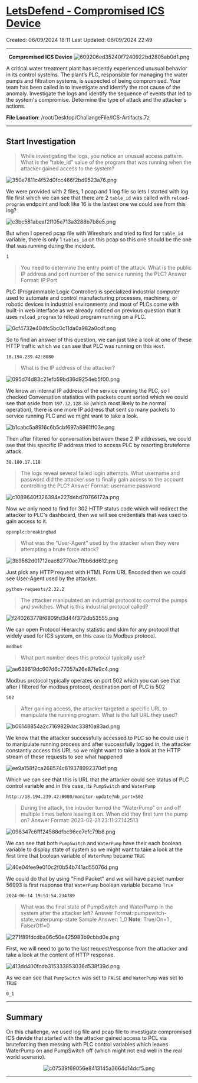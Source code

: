 # [LetsDefend - Compromised ICS Device](https://app.letsdefend.io/challenge/compromised-ics-device)
Created: 06/09/2024 18:11
Last Updated: 06/09/2024 22:49
* * *
<div align=center>

**Compromised ICS Device**
![609206ed35240f7240922bd2805ab0d1.png](../../_resources/609206ed35240f7240922bd2805ab0d1.png)
</div>
A critical water treatment plant has recently experienced unusual behavior in its control systems. The plant’s PLC, responsible for managing the water pumps and filtration systems, is suspected of being compromised. Your team has been called in to investigate and identify the root cause of the anomaly. Investigate the logs and identify the sequence of events that led to the system's compromise. Determine the type of attack and the attacker's actions.

**File Location**: /root/Desktop/ChallangeFile/ICS-Artifacts.7z

* * *
## Start Investigation
>While investigating the logs, you notice an unusual access pattern. What is the “table_id” value of the program that was running when the attacker gained access to the system?

![350e7811c4f52d0fcc466f2bd9523a76.png](../../_resources/350e7811c4f52d0fcc466f2bd9523a76.png)

We were provided with 2 files, 1 pcap and 1 log file so lets I started with log file first which we can see that there are 2 `table_id` was called with `reload-program` endpoint and look like 16 is the lastest one we could see from this log?

![c3bc581abeaf2ff05e713a3288b7b8e5.png](../../_resources/c3bc581abeaf2ff05e713a3288b7b8e5.png)

But when I opened pcap file with Wireshark and tried to find for `table_id` variable, there is only 1 `tables_id` on this pcap so this one should be the one that was running during the incident.

```
1
```

>You need to determine the entry point of the attack. What is the public IP address and port number of the service running the PLC?
Answer Format: IP:Port

PLC (Programmable Logic Controller) is specialized industrial computer used to automate and control manufacturing processes, machinery, or robotic devices in industrial environments and most of PLCs come with built-in web interface as we already noticed on previous question that it uses `reload_program` to reload program running on a PLC.

![0cf4732e404fc5bc0c11da0a982a0cdf.png](../../_resources/0cf4732e404fc5bc0c11da0a982a0cdf.png)

So to find an answer of this question, we can just take a look at one of these HTTP traffic which we can see that PLC was running on this `Host`.

```
18.194.239.42:8080
```

>What is the IP address of the attacker?

![095d74d83c21efb59bd36d9254eb5f00.png](../../_resources/095d74d83c21efb59bd36d9254eb5f00.png)

We know an internal IP address of the service running the PLC, so I checked Conversation statistics with packets count sorted which we could see that aside from `197.32.128.58` (which most likely to be normal operation), there is one more IP address that sent so many packets to service running PLC and we might want to take a look.

![b1cabc5a8916c6b5cbf697a8961ff03e.png](../../_resources/b1cabc5a8916c6b5cbf697a8961ff03e.png)

Then after filtered for conversation between these 2 IP addresses, we could see that this specific IP address tried to access PLC by resorting bruteforce attack. 

```
38.180.17.118
```

>The logs reveal several failed login attempts. What username and password did the attacker use to finally gain access to the account controlling the PLC?
Answer Format: username:password

![c1089640f326394e227debd70766172a.png](../../_resources/c1089640f326394e227debd70766172a.png)

Now we only need to find for 302 HTTP status code which will redirect the attacker to PLC's dashboard, then we will see credentials that was used to gain access to it. 

```
openplc:breakingbad
```

>What was the “User-Agent” used by the attacker when they were attempting a brute force attack?

![3b9582d01712eac82770ac7fbb6dd612.png](../../_resources/3b9582d01712eac82770ac7fbb6dd612.png)

Just pick any HTTP request with HTML Form URL Encoded then we could see User-Agent used by the attacker.

```
python-requests/2.32.2
```

>The attacker manipulated an industrial protocol to control the pumps and switches. What is this industrial protocol called?

![f240263778f6809fd3d44f372db53555.png](../../_resources/f240263778f6809fd3d44f372db53555.png)

We can open Protocol Hierarchy statistic and skim for any protocol that widely used for ICS system, on this case its Modbus protocol.

```
modbus
```

>What port number does this protocol typically use?

![ae639619dc607d6c77057a26e87fe9c4.png](../../_resources/ae639619dc607d6c77057a26e87fe9c4.png)

Modbus protocol typically operates on port 502 which you can see that after I filtered for modbus protocol, destination port of PLC is 502

```
502
```

>After gaining access, the attacker targeted a specific URL to manipulate the running program. What is the full URL they used?

![b06148854a2c7169829dac338f0a83ad.png](../../_resources/b06148854a2c7169829dac338f0a83ad.png)

We knew that the attacker successfully accessed to PLC so he could use it to manipulate running process and after successfully logged in, the attacker constantly access this URL so we might want to take a look at the HTTP stream of these requests to see what happened

![ee9a158f2ca268574c819378992370df.png](../../_resources/ee9a158f2ca268574c819378992370df.png)

Which we can see that this is URL that the attacker could see status of PLC control variable and in this case, its `PumpSwitch` and `WaterPump` 

```
http://18.194.239.42:8080/monitor-update?mb_port=502
```

>During the attack, the intruder turned the “WaterPump” on and off multiple times before leaving it on. When did they first turn the pump on?
Answer Format: 2023-02-21 23:11:27.142513

![098347c6fff24588dfbc96ee7efc79b8.png](../../_resources/098347c6fff24588dfbc96ee7efc79b8.png)

We can see that both `PumpSwitch` and `WaterPump` have their each boolean variable to display state of system so we might want to take a look at the first time that boolean variable of `WaterPump` became `TRUE`

![40e04fee9e010c2f0b54b741ad55076d.png](../../_resources/40e04fee9e010c2f0b54b741ad55076d.png)

We could do that by using "Find Packet" and we will have packet number 56993 is first response that `WaterPump` boolean variable became `True`

```
2024-06-14 19:51:54.234789
```

>What was the final state of PumpSwitch and WaterPump in the system after the attacker left?
Answer Format: pumpswitch-state_waterpump-state
Sample Answer: 1_0
**Note**: True/On=1 , False/Off=0

![271f89fdcdba06c50e425983b9cbbd0e.png](../../_resources/271f89fdcdba06c50e425983b9cbbd0e.png)

First, we will need to go to the last request/response from the attacker and take a look at the content of HTTP response.

![413dd400fcdb315333853036d538f39d.png](../../_resources/413dd400fcdb315333853036d538f39d.png)

As we can see that `PumpSwitch` was set to `FALSE` and `WaterPump` was set to `TRUE`

```
0_1
```

* * *
## Summary
On this challenge, we used log file and pcap file to investigate compromised ICS devide that started with the attacker gained access to PCL via bruteforcing then messing with PLC control variables which leaves WaterPump on and PumpSwitch off (which might not end well in the real world scenario).

<div align=center>

![c07539f69056e8413145a3664d14dcf5.png](../../_resources/c07539f69056e8413145a3664d14dcf5.png)
</div>

* * *
